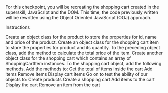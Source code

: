 For this checkpoint, you will be recreating the shopping cart created in the superskill, JavaScript and the DOM. This time, the code previously written will be rewritten using the Object Oriented JavaScript (OOJ) approach. 


Instructions

 
Create an object class for the product to store the properties for id, name and price of the product.
Create an object class for the shopping cart item to store the properties for product and its quantity.
To the preceding object class, add the method to calculate the total price of the item.
Create another object class for the shopping cart which contains an array of ShoppingCartItem instances. 
To the shopping cart object, add the following methods.
Add the methods to: 
Get the total of items inside the cart
Add items
Remove items
Display cart items
Go on to test the ability of our objects to:
Create products
Create a shopping cart
Add items to the cart
Display the cart
Remove an item from the cart
